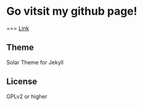 # Go vitsit my github page!
===
[Link](jeakyungc.github.io)

**Theme**
---
Solar Theme for Jekyll

**License**
---

GPLv2 or higher
